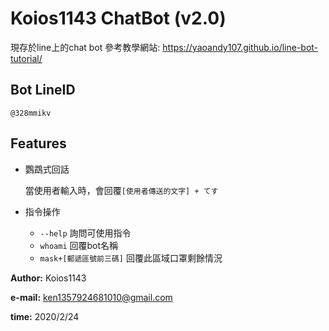 # Koios1143 ChatBot (v2.0)
現存於line上的chat bot
參考教學網站: https://yaoandy107.github.io/line-bot-tutorial/

## Bot LineID
```
@328mmikv
```
## Features
- 鸚鵡式回話

    當使用者輸入時，會回覆`[使用者傳送的文字] + てす`

- 指令操作
    - `--help` 詢問可使用指令
    - `whoami` 回覆bot名稱
    - `mask+[郵遞區號前三碼]` 回覆此區域口罩剩餘情況

**Author:** Koios1143

**e-mail:** ken1357924681010@gmail.com

**time:** 2020/2/24

